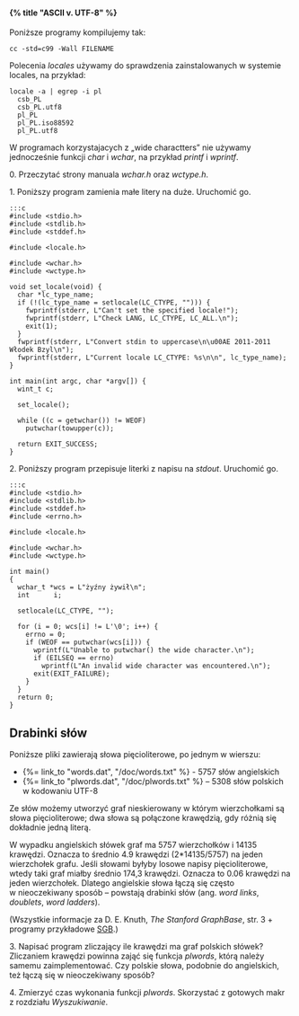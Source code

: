 #### {% title "ASCII v. UTF-8" %}

Poniższe programy kompilujemy tak:

    cc -std=c99 -Wall FILENAME

Polecenia *locales* używamy do sprawdzenia zainstalowanych
w systemie locales, na przykład:

    locale -a | egrep -i pl
      csb_PL
      csb_PL.utf8
      pl_PL
      pl_PL.iso88592
      pl_PL.utf8

W programach korzystajacych z „wide charactters” nie używamy
jednocześnie funkcji *char* i *wchar*, na przykład
*printf* i *wprintf*.

0\. Przeczytać strony manuala *wchar.h* oraz *wctype.h*.

1\. Poniższy program zamienia małe litery na duże. Uruchomić go.

    :::c
    #include <stdio.h>
    #include <stdlib.h>
    #include <stddef.h>

    #include <locale.h>

    #include <wchar.h>
    #include <wctype.h>

    void set_locale(void) {
      char *lc_type_name;
      if (!(lc_type_name = setlocale(LC_CTYPE, ""))) {
        fwprintf(stderr, L"Can't set the specified locale!");
        fwprintf(stderr, L"Check LANG, LC_CTYPE, LC_ALL.\n");
        exit(1);
      }
      fwprintf(stderr, L"Convert stdin to uppercase\n\u00AE 2011-2011 Włodek Bzyl\n");
      fwprintf(stderr, L"Current locale LC_CTYPE: %s\n\n", lc_type_name);
    }

    int main(int argc, char *argv[]) {
      wint_t c;

      set_locale();

      while ((c = getwchar()) != WEOF)
        putwchar(towupper(c));

      return EXIT_SUCCESS;
    }

2\. Poniższy program przepisuje literki z napisu na *stdout*. Uruchomić go.

    :::c
    #include <stdio.h>
    #include <stdlib.h>
    #include <stddef.h>
    #include <errno.h>

    #include <locale.h>

    #include <wchar.h>
    #include <wctype.h>

    int main()
    {
      wchar_t *wcs = L"żyźny żywił\n";
      int      i;

      setlocale(LC_CTYPE, "");

      for (i = 0; wcs[i] != L'\0'; i++) {
        errno = 0;
        if (WEOF == putwchar(wcs[i])) {
          wprintf(L"Unable to putwchar() the wide character.\n");
          if (EILSEQ == errno)
            wprintf(L"An invalid wide character was encountered.\n");
          exit(EXIT_FAILURE);
        }
      }
      return 0;
    }


## Drabinki słów

Poniższe pliki zawierają słowa pięcioliterowe, po jednym w wierszu:

* {%= link_to "words.dat", "/doc/words.txt" %} - 5757 słów angielskich
* {%= link_to "plwords.dat", "/doc/plwords.txt" %} – 5308 słów polskich w kodowaniu UTF-8

Ze słów możemy utworzyć graf nieskierowany w którym wierzchołkami są
słowa pięcioliterowe; dwa słowa są połączone krawędzią, gdy różnią się
dokładnie jedną literą.

W wypadku angielskich słówek graf ma 5757 wierzchołków i 14135
krawędzi.  Oznacza to średnio 4.9 krawędzi (2\*14135/5757) na jeden
wierzchołek grafu.  Jeśli słowami byłyby losowe napisy pięcioliterowe,
wtedy taki graf miałby średnio 174,3 krawędzi. Oznacza to 0.06
krawędzi na jeden wierzchołek. Dlatego angielskie słowa łączą się
często w nieoczekiwany sposób – powstają drabinki słów
(ang. *word links*, *doublets*, *word ladders*).

(Wszystkie informacje za D. E. Knuth, *The Stanford GraphBase*,
str. 3 + programy przykładowe [SGB](http://www-cs-faculty.stanford.edu/~uno/sgb.html).)

3\. Napisać program zliczający ile krawędzi ma graf polskich
słówek?  Zliczaniem krawędzi powinna zająć się funkcja *plwords*,
którą należy samemu zaimplementować. Czy polskie słowa, podobnie do
angielskich, też łączą się w nieoczekiwany sposób?

4\. Zmierzyć czas wykonania funkcji *plwords*.
Skorzystać z gotowych makr z rozdziału *Wyszukiwanie*.



<!--

10\. Napisz program, który pyta o Twoje imię, a następnie o nazwisko,
po czym, wypisuje je w układzie: nazwisko, imię.

11\. Napisz program, który pyta o Twoje imię, a następnie:

* wypisuje je w polu o szerokości 20 znaków, przy prawym brzegu pola
* wypisuje je w polu o szerokości 20 znaków, przy lewym brzegu pola
* wypisuje je w polu o dwa znaki dłuższym niż imię

-->

